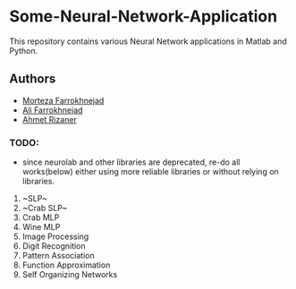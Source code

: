 # Some-Neural-Network-Application
This repository contains various Neural Network applications in Matlab and Python.



## Authors

- [Morteza Farrokhnejad](https://github.com/IAmFarrokhnejad)
- [Ali Farrokhnejad](https://www.github.com/afr0011)
- [Ahmet Rizaner](https://github.com/rizaner)


### TODO:
- since neurolab and other libraries are deprecated, re-do all works(below) either using more reliable libraries or without relying on libraries.
1. ~SLP~
2. ~Crab SLP~
3. Crab MLP
4. Wine MLP
5. Image Processing 
6. Digit Recognition
7. Pattern Association
8. Function Approximation
9. Self Organizing Networks